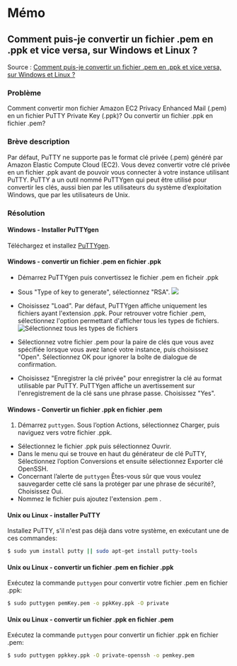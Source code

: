 # Mémo

<!-- toc -->

## Comment puis-je convertir un fichier .pem en .ppk et vice versa, sur Windows et Linux ?

Source : [Comment puis-je convertir un fichier .pem en .ppk et vice versa, sur Windows et Linux ?](https://aws.amazon.com/fr/premiumsupport/knowledge-center/convert-pem-file-into-ppk/)

### Problème

Comment convertir mon fichier Amazon EC2 Privacy Enhanced Mail (.pem) en un fichier PuTTY Private Key (.ppk)? Ou convertir un fichier .ppk en fichier .pem?

### Brève description

Par défaut, PuTTY ne supporte pas le format clé privée (.pem) généré par Amazon Elastic Compute Cloud (EC2). Vous devez convertir votre clé privée en un fichier .ppk avant de pouvoir vous connecter à votre instance utilisant PuTTY. PuTTY a un outil nommé PuTTYgen qui peut être utilisé pour convertir les clés, aussi bien par les utilisateurs du système d’exploitation Windows, que par les utilisateurs de Unix.

### Résolution

#### Windows - Installer PuTTYgen

Téléchargez et installez [PuTTYgen](https://www.ssh.com/ssh/putty/windows/puttygen).

#### Windows - convertir un fichier .pem en fichier .ppk

* Démarrez PuTTYgen puis convertissez le fichier .pem en ficheir .ppk

* Sous "Type of key to generate", sélectionnez "RSA".
  ![](https://docs.aws.amazon.com/fr_fr/AWSEC2/latest/UserGuide/images/puttygen-key-type.png	)

* Choisissez "Load". Par défaut, PuTTYgen affiche uniquement les fichiers ayant l'extension .ppk. Pour retrouver votre fichier .pem, sélectionnez l'option permettant d'afficher tous les types de fichiers.
  ![Sélectionnez tous les types de fichiers](https://docs.aws.amazon.com/fr_fr/AWSEC2/latest/UserGuide/images/puttygen-load-key.png)

* Sélectionnez votre fichier .pem pour la paire de clés que vous avez spécifiée lorsque vous avez lancé votre instance, puis choisissez "Open". Sélectionnez OK pour ignorer la boîte de dialogue de confirmation.

* Choisissez "Enregistrer la clé privée" pour enregistrer la clé au format utilisable par PuTTY. PuTTYgen affiche un avertissement sur l'enregistrement de la clé sans une phrase passe. Choisissez "Yes".

#### Windows - Convertir un fichier .ppk en fichier .pem

1. Démarrez `puttygen`. Sous l’option Actions, sélectionnez Charger, puis naviguez vers votre fichier .ppk.
* Sélectionnez le fichier .ppk puis sélectionnez Ouvrir.
* Dans le menu qui se trouve en haut du générateur de clé PuTTY, Sélectionnez l’option Conversions et ensuite sélectionnez Exporter clé OpenSSH.
* Concernant l’alerte de `puttygen` Êtes-vous sûr que vous voulez sauvegarder cette clé sans la protéger par une phrase de sécurité?, Choisissez Oui.
* Nommez le fichier puis ajoutez l'extension .pem .

#### Unix ou Linux - installer PuTTY

Installez PuTTY, s'il n'est pas déjà dans votre système, en exécutant une de ces commandes:

```bash
$ sudo yum install putty || sudo apt-get install putty-tools
```

#### Unix ou Linux - convertir un fichier .pem en fichier .ppk

Exécutez la commande `puttygen` pour convertir votre fichier .pem en fichier .ppk:

```bash
$ sudo puttygen pemKey.pem -o ppkKey.ppk -O private
```

#### Unix ou Linux - convertir un fichier .ppk en fichier .pem

Exécutez la commande `puttygen` pour convertir un fichier .ppk en fichier .pem:

```bash
$ sudo puttygen ppkkey.ppk -O private-openssh -o pemkey.pem
```
